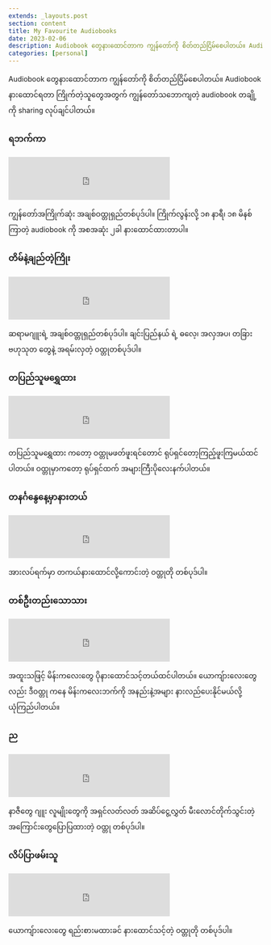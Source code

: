 ```yaml
---
extends: _layouts.post
section: content
title: My Favourite Audiobooks
date: 2023-02-06
description: Audiobook တွေနားထောင်တာက ကျွန်တော်ကို စိတ်တည်ငြိမ်စေပါတယ်။ Audiobook နားထောင်ရတာ ကြိုက်တဲ့သူတွေအတွက် ကျွန်တော်သဘောကျတဲ့ audiobook တချို့ကို sharing လုပ်ချင်ပါတယ်။
categories: [personal]
---
```


Audiobook တွေနားထောင်တာက ကျွန်တော်ကို စိတ်တည်ငြိမ်စေပါတယ်။ Audiobook နားထောင်ရတာ ကြိုက်တဲ့သူတွေအတွက် ကျွန်တော်သဘောကျတဲ့ audiobook တချို့ကို sharing လုပ်ချင်ပါတယ်။

### ရဘက်ကာ

<iframe src="https://anchor.fm/rodney-sann-lwin/embed/episodes/--e1einea/a-a7ehgbu" height="85px" width="320px" frameborder="0" scrolling="no"></iframe>

ကျွန်တော်အကြိုက်ဆုံး အချစ်ဝထ္တုရှည်တစ်ပုဒ်ပါ။ ကြိုက်လွန်းလို့ ၁၈ နာရီ၊ ၁၈ မိနစ် ကြာတဲ့ audiobook ကို အစအဆုံး ၂ခါ နားထောင်ထားတာပါ။

### တိမ်နဲ့ချည်တဲ့ကြိုး

<iframe src="https://anchor.fm/rodney-sann-lwin/embed/episodes/--ep4lok/a-a4cnm3f" height="85px" width="320px" frameborder="0" scrolling="no"></iframe>

ဆရာမဂျူးရဲ့ အချစ်ဝထ္တုရှည်တစ်ပုဒ်ပါ။ ချင်းပြည်နယ် ရဲ့ ဓလေ့၊ အလှအပ၊ တခြားဗဟုသုတ တွေနဲ့ အရမ်းလှတဲ့ ဝထ္တုတစ်ပုဒ်ပါ။

### တပြည်သူမရွှေထား

<iframe src="https://anchor.fm/rodney-sann-lwin/embed/episodes/--e18pc53/a-a6mujle" height="85px" width="320px" frameborder="0" scrolling="no"></iframe>

တပြည်သူမရွှေထား ကတော့ ဝထ္တုမဖတ်ဖူးရင်တောင် ရုပ်ရှင်တော့ကြည့်ဖူးကြမယ်ထင်ပါတယ်။ ဝထ္တုမှာကတော့ ရုပ်ရှင်ထက် အများကြီးပိုလေးနက်ပါတယ်။

### တနင်္ဂနွေနေ့မှာနားတယ်

<iframe src="https://anchor.fm/rodney-sann-lwin/embed/episodes/------e1o3m27/a-a8iaucn" height="85px" width="320px" frameborder="0" scrolling="no"></iframe>

အားလပ်ရက်မှာ တကယ်နားထောင်လို့ကောင်းတဲ့ ဝထ္တုတို တစ်ပုဒ်ပါ။

### တစ်ဦးတည်းသောသား

<iframe src="https://anchor.fm/rodney-sann-lwin/embed/episodes/------e1l0qn2/a-a87rcok" height="85px" width="320px" frameborder="0" scrolling="no"></iframe>

အထူးသဖြင့် မိန်းကလေးတွေ ပိုနားထောင်သင့်တယ်ထင်ပါတယ်။ ယောကျ်ားလေးတွေလည်း ဒီဝထ္တု ကနေ မိန်းကလေးဘက်ကို အနည်းနဲ့အများ နားလည်ပေးနိုင်မယ်လို့ ယုံကြည်ပါတယ်။ 

### ည

<iframe src="https://anchor.fm/rodney-sann-lwin/embed/episodes/ep-e1cv002/a-a783sq1" height="85px" width="320px" frameborder="0" scrolling="no"></iframe>

နာဇီတွေ ဂျူး လူမျိုးတွေကို အရှင်လတ်လတ် အဆိပ်ငွေ့လွှတ် မီးလောင်တိုက်သွင်းတဲ့ အကြောင်းတွေပြောပြထားတဲ့ ဝထ္တု တစ်ပုဒ်ပါ။

### လိပ်ပြာဖမ်းသူ

<iframe src="https://anchor.fm/rodney-sann-lwin/embed/episodes/--e17nr0r/a-a6ilajh" height="85px" width="320px" frameborder="0" scrolling="no"></iframe>

ယောကျ်ားလေးတွေ ရည်းစားမထားခင် နားထောင်သင့်တဲ့ ဝထ္တုတို တစ်ပုဒ်ပါ။
